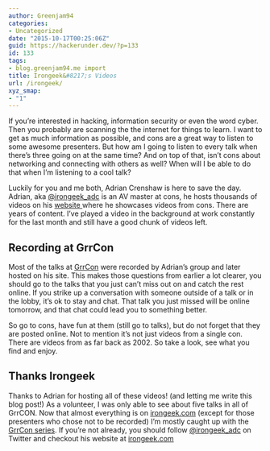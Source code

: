 ```yaml
---
author: Greenjam94
categories:
- Uncategorized
date: "2015-10-17T00:25:06Z"
guid: https://hackerunder.dev/?p=133
id: 133
tags:
- blog.greenjam94.me import
title: Irongeek&#8217;s Videos
url: /irongeek/
xyz_smap:
- "1"
---
```


If you’re interested in hacking, information security or even the word cyber. Then you probably are scanning the the internet for things to learn. I want to get as much information as possible, and cons are a great way to listen to some awesome presenters. But how am I going to listen to every talk when there’s three going on at the same time? And on top of that, isn’t cons about networking and connecting with others as well? When will I be able to do that when I’m listening to a cool talk?

Luckily for you and me both, Adrian Crenshaw is here to save the day. Adrian, aka [@irongeek\_adc](https://twitter.com/irongeek_adc) is an AV master at cons, he hosts thousands of videos on his [website ](http://www.irongeek.com/)where he showcases videos from cons. There are years of content. I’ve played a video in the background at work constantly for the last month and still have a good chunk of videos left.

## Recording at GrrCon

Most of the talks at [GrrCon](http://grrcon.com) were recorded by Adrian’s group and later hosted on his site. This makes those questions from earlier a lot clearer, you should go to the talks that you just can’t miss out on and catch the rest online. If you strike up a conversation with someone outside of a talk or in the lobby, it’s ok to stay and chat. That talk you just missed will be online tomorrow, and that chat could lead you to something better.

So go to cons, have fun at them (still go to talks), but do not forget that they are posted online. Not to mention it’s not just videos from a single con. There are videos from as far back as 2002. So take a look, see what you find and enjoy.

## Thanks Irongeek

Thanks to Adrian for hosting all of these videos! (and letting me write this blog post!) As a volunteer, I was only able to see about five talks in all of GrrCON. Now that almost everything is on [irongeek.com](http://www.irongeek.com/) (except for those presenters who chose not to be recorded) I’m mostly caught up with the [GrrCon series](http://www.irongeek.com/i.php?page=videos/grrcon2015/mainlist). If you’re not already, you should follow [@irongeek\_adc](https://twitter.com/irongeek_adc) on Twitter and checkout his website at [irongeek.com](http://www.irongeek.com)